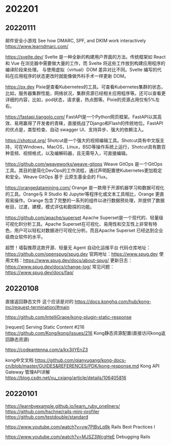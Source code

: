 # 202201

## 20220111

邮件安全小游戏
See how DMARC, SPF, and DKIM work interactively
https://www.learndmarc.com/


https://svelte.dev/
Svelte 是一种全新的构建用户界面的方法。传统框架如 React 和 Vue 在浏览器中需要做大量的工作，而 Svelte 将这些工作放到构建应用程序的编译阶段来处理。
与使用虚拟（virtual）DOM 差异对比不同。Svelte 编写的代码在应用程序的状态更改时就能像做外科手术一样更新 DOM。

https://px.dev
Pixie是查看Kubernetes的工具。可查看Kubernetes集群的状态，比如，服务器集群性能，网络状况，集群资源已经相关应用程序等。还可以查看更详细的内容，比如，pod状态，请求量，热点图等。Pixie的资源占用仅有5%左右。

https://fastapi.tiangolo.com/
FastAPI是一个Python网页框架。FastAPI以其高效、易用赢得了开发者的青睐，直接挑战了Django和Flash的传统地位。FastAPI的优点是，类型检查、自动 swagger UI、支持异步、强大的依赖注入。

https://shotcut.org/
Shotcut是一个强大的视频编辑工具。Shotcut具有中文版支持，可在Windows，MacOS，Linux，BSD等操作系统上运行，Shotcut具有数百种音频、视频格式，以及编解码器，且无需导入，可直接编辑。

https://github.com/weaveworks/weave-gitops
Weave GitOps 是一个GitOps工具。其目的是简化DevOps的工作流程，通过声明配置使Kubernetes更加稳定和安全。Weave GitOps 基于 云原生基金会的 Flux。

https://orangedatamining.com/
Orange 是一款用于开源机器学习和数据可视化的工具。Orange与 R Studio 和 Jupyter等程序化或文本工具相比，Orange 更直观易操作。Orange 包含了完整的一系列的组件以进行数据预处理，并提供了数据帐目，过渡，建模，模式评估和勘探的功能。

https://github.com/apache/superset
Apache Superset是一个现代的、轻量级可视化BI分析工具。Apache Superset在可视化、易用性和交互性上非常有特色，用户可以轻松对数据进行可视化分析。而且Apache Superset 已经达到企业级商业软件的水平。

超赞！墙裂推荐这款开源、轻量无 Agent 自动化运维平台
代码仓库地址：https://github.com/openspug/spug.dev
官网地址：https://www.spug.dev
使用文档：https://www.spug.dev/docs/about-spug/
更新日志：https://www.spug.dev/docs/change-log/
常见问题：https://www.spug.dev/docs/faq/


## 20220108

直接返回静态文件
这个应该是对的
https://docs.konghq.com/hub/kong-inc/request-termination/#main

https://github.com/IntelliGrape/kong-plugin-static-response

[request] Serving Static Content #216
https://github.com/Kong/kong/issues/216
Kong静态资源配置(直接访问kong返回静态资源)

https://codeantenna.com/a/kx3iIYEnZ3

kong中文文档
https://github.com/qianyugang/kong-docs-cn/blob/master/GUIDES&REFERENCES/PDK/kong-response.md
Kong API Gateway 管理API详解
https://blog.csdn.net/xu_cxiang/article/details/106405816
## 20220101

https://learnbyexample.github.io/learn_ruby_oneliners/
https://github.com/hschne/rails-mini-profiler
https://github.com/testdouble/standard

https://www.youtube.com/watch?v=vw7PlBvLq9k
Rails Best Practices I

https://www.youtube.com/watch?v=MJSZ3WcgHeE
Debugging Rails
